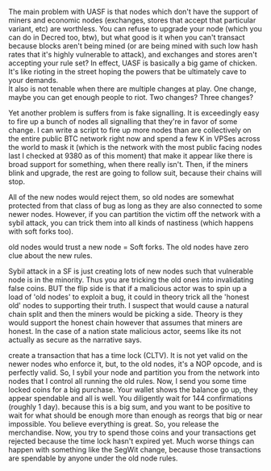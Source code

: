 The main problem with UASF is that nodes which don't have the support of miners and economic nodes (exchanges, stores that accept that particular variant, etc) are worthless.  You can refuse to upgrade your node (which you can do in Decred too, btw), but what good is it when you can't transact because blocks aren't being mined (or are being mined with such low hash rates that it's highly vulnerable to attack), and exchanges and stores aren't accepting your rule set?  In effect, UASF is basically a big game of chicken.  It's like rioting in the street hoping the powers that be ultimately cave to your demands.  
It also is not tenable when there are multiple changes at play.  One change, maybe you can get enough people to riot.  Two changes?  Three changes?


Yet another problem is suffers from is fake signalling. It is exceedingly easy to fire up a bunch of nodes all signalling that they're in favor of some change. I can write a script to fire up more nodes than are collectively on the entire public BTC network right now and spend a few K in VPSes across the world to mask it (which is the network with the most public facing nodes last I checked at 9380 as of this moment) that make it appear like there is broad support for something, when there really isn't. Then, if the miners blink and upgrade, the rest are going to follow suit, because their chains will stop.



All of the new nodes would reject them, so old nodes are somewhat protected from that class of bug as long as they are also connected to some newer nodes.
However, if you can partition the victim off the network with a sybil attack, you can trick them into all kinds of nastiness (which happens with soft forks too).

old nodes would trust a new node = Soft forks. The old nodes have zero clue about the new rules.


Sybil attack in a SF is just creating lots of new nodes such that vulnerable node is in the minority. Thus you are tricking the old ones into invalidating false coins. BUT the flip side is that if a malicious actor was to spin up a load of 'old nodes' to exploit a bug, it could in theory trick all the 'honest old' nodes to supporting their truth. I suspect that would cause a natural chain split and then the miners would be picking a side. Theory is they would support the honest chain however that assumes that miners are honest. In the case of a nation state malicious actor, seems like its not actually as secure as the narrative says.



create a transaction that has a time lock (CLTV).  It is not yet valid on the newer nodes who enforce it, but, to the old nodes, it's a NOP opcode, and is perfectly valid.  So, I sybil your node and partition you from the network into nodes that I control all running the old rules.  Now, I send you some time locked coins for a big purchase.  Your wallet shows the balance go up, they appear spendable and all is well.  You diligently wait for 144 confirmations (roughly 1 day). because this is a big sum, and you want to be positive to wait for what should be enough more than enough as reorgs that big or near impossible.  You believe everything is great.  So, you release the merchandise.  Now, you try to spend those coins and your transactions get rejected because the time lock hasn't expired yet.
Much worse things can happen with something like the SegWit change, because those transactions are spendable by anyone under the old node rules.